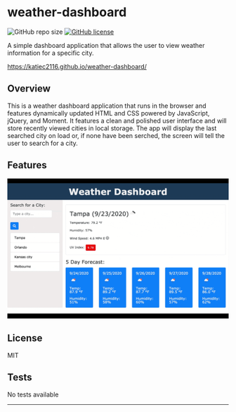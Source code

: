 # weather-dashboard
![GitHub repo size](https://img.shields.io/github/repo-size/katiec2116/weather-dashboard)   [![GitHub license](https://img.shields.io/github/license/Naereen/StrapDown.js.svg)](https://github.com/Naereen/StrapDown.js/blob/master/LICENSE)

A simple dashboard application that allows the user to view weather information for a specific city.

https://katiec2116.github.io/weather-dashboard/


## Overview

This is a weather dashboard application that runs in the browser and features dynamically updated HTML and CSS powered by JavaScript, jQuery, and Moment. It features a clean and polished user interface and will store recently viewed cities in local storage. The app will display the last searched city on load or, if none have been serched, the screen will tell the user to search for a city. 


## Features


![](recording.gif)




## License

MIT


## Tests

No tests available

---

